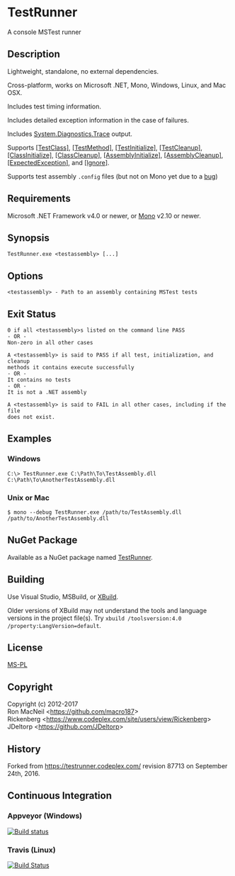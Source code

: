 TestRunner
==========

A console MSTest runner


Description
-----------

Lightweight, standalone, no external dependencies.

Cross-platform, works on Microsoft .NET, Mono, Windows, Linux, and Mac OSX.

Includes test timing information.

Includes detailed exception information in the case of failures.

Includes [System.Diagnostics.Trace](https://msdn.microsoft.com/en-us/library/system.diagnostics.trace\(v=vs.110\).aspx)
output.

Supports
[\[TestClass\]](https://msdn.microsoft.com/en-us/library/microsoft.visualstudio.testtools.unittesting.testclassattribute.aspx),
[\[TestMethod\]](https://msdn.microsoft.com/en-us/library/microsoft.visualstudio.testtools.unittesting.testmethodattribute.aspx),
[\[TestInitialize\]](https://msdn.microsoft.com/en-us/library/microsoft.visualstudio.testtools.unittesting.testinitializeattribute.aspx),
[\[TestCleanup\]](https://msdn.microsoft.com/en-us/library/microsoft.visualstudio.testtools.unittesting.testcleanupattribute.aspx),
[\[ClassInitialize\]](https://msdn.microsoft.com/en-us/library/microsoft.visualstudio.testtools.unittesting.classinitializeattribute.aspx),
[\[ClassCleanup\]](https://msdn.microsoft.com/en-us/library/microsoft.visualstudio.testtools.unittesting.classcleanupattribute.aspx),
[\[AssemblyInitialize\]](https://msdn.microsoft.com/en-us/library/microsoft.visualstudio.testtools.unittesting.assemblyinitializeattribute.aspx),
[\[AssemblyCleanup\]](https://msdn.microsoft.com/en-us/library/microsoft.visualstudio.testtools.unittesting.assemblycleanupattribute.aspx),
[\[ExpectedException\]](https://msdn.microsoft.com/en-us/library/microsoft.visualstudio.testtools.unittesting.expectedexceptionattribute.aspx),
and
[\[Ignore\]](https://msdn.microsoft.com/en-us/library/microsoft.visualstudio.testtools.unittesting.ignoreattribute.aspx).

Supports test assembly `.config` files (but not on Mono yet due to a
[bug](https://bugzilla.xamarin.com/show_bug.cgi?id=15741))


Requirements
------------

Microsoft .NET Framework v4.0 or newer, or [Mono](http://www.mono-project.com/) v2.10 or newer.


Synopsis
--------

    TestRunner.exe <testassembly> [...]


Options
-------

    <testassembly> - Path to an assembly containing MSTest tests


Exit Status
-----------

    0 if all <testassembly>s listed on the command line PASS
    - OR -
    Non-zero in all other cases

    A <testassembly> is said to PASS if all test, initialization, and cleanup
    methods it contains execute successfully
    - OR -
    It contains no tests
    - OR -
    It is not a .NET assembly

    A <testassembly> is said to FAIL in all other cases, including if the file
    does not exist.


Examples
--------

### Windows

    C:\> TestRunner.exe C:\Path\To\TestAssembly.dll C:\Path\To\AnotherTestAssembly.dll


### Unix or Mac

    $ mono --debug TestRunner.exe /path/to/TestAssembly.dll /path/to/AnotherTestAssembly.dll


NuGet Package
-------------

Available as a NuGet package named [TestRunner](https://www.nuget.org/packages/TestRunner/).


Building
--------

Use Visual Studio, MSBuild, or [XBuild](http://www.mono-project.com/docs/tools+libraries/tools/xbuild/).

Older versions of XBuild may not understand the tools and language versions in the project file(s).
Try `xbuild /toolsversion:4.0 /property:LangVersion=default`.


License
-------

[MS-PL](https://github.com/macro187/testrunner/blob/master/license.txt)


Copyright
---------

Copyright (c) 2012-2017  
Ron MacNeil \<<https://github.com/macro187>\>  
Rickenberg \<<https://www.codeplex.com/site/users/view/Rickenberg>\>  
JDeltorp \<<https://github.com/JDeltorp>\>  


History
-------

Forked from <https://testrunner.codeplex.com/> revision 87713 on September 24th, 2016.


Continuous Integration
----------------------

### Appveyor (Windows)

[![Build status](https://ci.appveyor.com/api/projects/status/v8s72ij64an7kr87?svg=true)](https://ci.appveyor.com/project/macro187/testrunner)

### Travis (Linux)

[![Build Status](https://travis-ci.org/macro187/testrunner.svg?branch=master)](https://travis-ci.org/macro187/testrunner)

